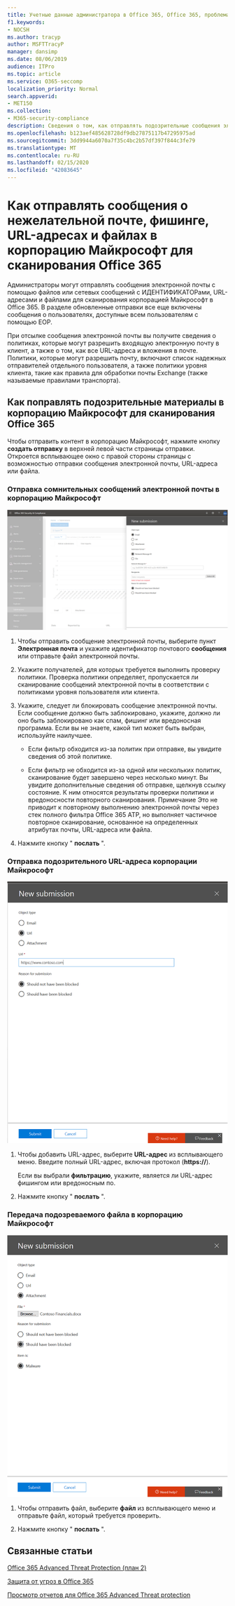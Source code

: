 ```yaml
---
title: Учетные данные администратора в Office 365, Office 365, проблема с нежелательной почтой, Office 365 Нежелательная почта, отправка сообщений об фишинге в Office 365, отправка электронной почты для сканирования, подозрительные сообщения электронной почты в Office 365, сканирование почты, сканирование почты с помощью Microsoft Scan для фишинга, сканирование почты, отправка почты Электронная почта, отправка электронной почты, додги электронной почты, ненадежных почтовых ящиков, подозрительных сообщений, непроверенных сообщений, отчетов о phishing-сообщениях в корпорацию Майкрософт, отчетов о phishing-сообщениях в корпорацию Майкрософт, отправки сообщений электронной почты в корпорацию Майкрософт, отправки сообщений по электронной почте корпорации Майкрософт, спама Электронная почта в папке "Входящие" Office 365, вирус в Office 365
f1.keywords:
- NOCSH
ms.author: tracyp
author: MSFTTracyP
manager: dansimp
ms.date: 08/06/2019
audience: ITPro
ms.topic: article
ms.service: O365-seccomp
localization_priority: Normal
search.appverid:
- MET150
ms.collection:
- M365-security-compliance
description: Сведения о том, как отправлять подозрительные сообщения электронной почты, подозреваемые фишинговые сообщения, нежелательные сообщения и другие потенциально опасные сообщения, URL-адреса и файлы из клиента Office 365 в корпорацию Майкрософт для сканирования.
ms.openlocfilehash: b123aef485628728df9db27875117b47295975ad
ms.sourcegitcommit: 3dd9944a6070a7f35c4bc2b57df397f844c3fe79
ms.translationtype: MT
ms.contentlocale: ru-RU
ms.lasthandoff: 02/15/2020
ms.locfileid: "42083645"
---
```

# <a name="how-to-submit-suspected-spam-phish-urls-and-files-to-microsoft-for-office-365-scanning"></a>Как отправлять сообщения о нежелательной почте, фишинге, URL-адресах и файлах в корпорацию Майкрософт для сканирования Office 365

Администраторы могут отправлять сообщения электронной почты с помощью файлов или сетевых сообщений с ИДЕНТИФИКАТОРами, URL-адресами и файлами для сканирования корпорацией Майкрософт в Office 365.
В разделе обновленные отправки все еще включены сообщения о пользователях, доступные всем пользователям с помощью EOP.

При отсылке сообщения электронной почты вы получите сведения о политиках, которые могут разрешить входящую электронную почту в клиент, а также о том, как все URL-адреса и вложения в почте. Политики, которые могут разрешить почту, включают список надежных отправителей отдельного пользователя, а также политики уровня клиента, такие как правила для обработки почты Exchange (также называемые правилами транспорта).

## <a name="how-to-direct-suspicious-content-to-microsoft-for-office-365-scanning"></a>Как поправлять подозрительные материалы в корпорацию Майкрософт для сканирования Office 365

Чтобы отправить контент в корпорацию Майкрософт, нажмите кнопку **создать отправку** в верхней левой части страницы отправки. Откроется всплывающее окно с правой стороны страницы с возможностью отправки сообщения электронной почты, URL-адреса или файла.

### <a name="submit-a-questionable-email-to-microsoft"></a>Отправка сомнительных сообщений электронной почты в корпорацию Майкрософт

![Пример отправки электронной почты](../../media/submission-flyout-email.PNG)

1. Чтобы отправить сообщение электронной почты, выберите пункт **Электронная почта** и укажите идентификатор почтового **сообщения** или отправьте файл электронной почты.

2. Укажите получателей, для которых требуется выполнить проверку политики. Проверка политики определяет, пропускается ли сканирование сообщений электронной почты в соответствии с политиками уровня пользователя или клиента.

3. Укажите, следует ли блокировать сообщение электронной почты. Если сообщение должно быть заблокировано, укажите, должно ли оно быть заблокировано как спам, фишинг или вредоносная программа. Если вы не знаете, какой тип может быть выбран, используйте наилучшее.

   - Если фильтр обходится из-за политик при отправке, вы увидите сведения об этой политике.

   - Если фильтр не обходится из-за одной или нескольких политик, сканирование будет завершено через несколько минут. Вы увидите дополнительные сведения об отправке, щелкнув ссылку состояние. К ним относятся результаты проверки политики и вредоносности повторного сканирования. Примечание Это не приводит к повторному выполнению электронной почты через стек полного фильтра Office 365 ATP, но выполняет частичное повторное сканирование, основанное на определенных атрибутах почты, URL-адреса или файла.

4. Нажмите кнопку " **послать** ".

### <a name="send-a-suspect-url-to-microsoft"></a>Отправка подозрительного URL-адреса корпорации Майкрософт

![Пример отправки электронной почты](../../media/submission-url-flyout.png)

1. Чтобы добавить URL-адрес, выберите **URL-адрес** из всплывающего меню. Введите полный URL-адрес, включая протокол (**https://**).

   Если вы выбрали **фильтрацию**, укажите, является ли URL-адрес фишингом или вредоносным по.

2. Нажмите кнопку " **послать** ".

### <a name="submit-a-suspected-file-to-microsoft"></a>Передача подозреваемого файла в корпорацию Майкрософт

![Пример отправки электронной почты](../../media/submission-file-flyout.PNG)

1. Чтобы отправить файл, выберите **файл** из всплывающего меню и отправьте файл, который требуется проверить.

2. Нажмите кнопку " **послать** ".

## <a name="related-topics"></a>Связанные статьи

[Office 365 Advanced Threat Protection (план 2)](office-365-ti.md)

[Защита от угроз в Office 365](protect-against-threats.md)

[Просмотр отчетов для Office 365 Advanced Threat protection](view-reports-for-atp.md)
